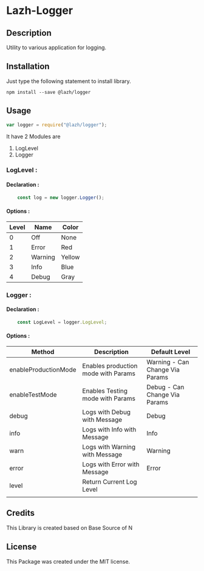 # Lazh-Logger

## Description

Utility to various application for logging.

## Installation

Just type the following statement to install library.

```node
npm install --save @lazh/logger
```

## Usage

```javascript
var logger = require("@lazh/logger");
```

It have 2 Modules are

1. LogLevel
2. Logger

### LogLevel :

#### Declaration : 
```javascript
    const log = new logger.Logger();
```

#### Options :

| Level | Name    | Color  |
| ----- | ------- | ------ |
| 0     | Off     | None   |
| 1     | Error   | Red    |
| 2     | Warning | Yellow |
| 3     | Info    | Blue   |
| 4     | Debug   | Gray   |


### Logger :

#### Declaration : 
```javascript
    const LogLevel = logger.LogLevel;
```

#### Options :

| Method               | Description                         | Default Level                   |
| -------------------- | ----------------------------------- | ------------------------------- |
| enableProductionMode | Enables production mode with Params | Warning - Can Change Via Params |
| enableTestMode       | Enables Testing mode with Params    | Debug - Can Change Via Params   |
| debug                | Logs with Debug with Message        | Debug                           |
| info                 | Logs with Info with Message         | Info                            |
| warn                 | Logs with Warning with Message      | Warning                         |
| error                | Logs with Error with Message        | Error                           |
| level                | Return Current Log Level            |                                 |
|                      |                                     |                                 |


## Credits

This Library is created based on Base Source of N


## License

This Package was created under the MIT license.
